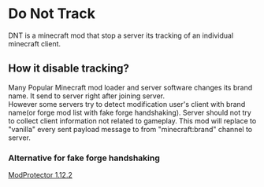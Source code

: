 # Do Not Track

DNT is a minecraft mod that stop a server its tracking of an individual minecraft client.

## How it disable tracking?

Many Popular Minecraft mod loader and server software changes its brand name. It send to server right after joining server.  
However some servers try to detect modification user's client with brand name(or forge mod list with fake forge handshaking). 
Server should not try to collect client information not related to gameplay. This mod will replace to "vanilla" every sent payload message to from "minecraft:brand" channel to server.

### Alternative for fake forge handshaking

[ModProtector 1.12.2](https://github.com/storycraft/mod-protector)